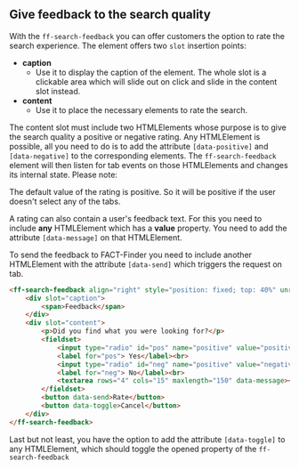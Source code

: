## Give feedback to the search quality
With the `ff-search-feedback` you can offer customers the option to rate the search experience. The element offers two `slot` insertion points:
    
* **caption**
    * Use it to display the caption of the element. The whole slot is a clickable area which will slide out on click and slide in the content slot instead.
* **content**
    * Use it to place the necessary elements to rate the search.
        
The content slot must include two HTMLElements whose purpose is to give the search quality a positive or
negative rating. Any HTMLElement is possible, all you need to do is to add the attribute `[data-positive]` and `[data-negative]`
to the corresponding elements. The `ff-search-feedback` element will then listen for tab events on those HTMLElements and changes its internal state. Please note:

The default value of the rating is positive. So it will be positive if the user doesn't select any of the tabs.

A rating can also contain a user's feedback text. For this you need to include **any** HTMLElement which has a
**value** property. You need to add the attribute `[data-message]` on that HTMLElement.

To send the feedback to FACT-Finder you need to include another HTMLElement with the attribute
`[data-send]` which triggers the request on tab.

```html
<ff-search-feedback align="right" style="position: fixed; top: 40%" unresolved reset-on-toggle reset-on-send>
    <div slot="caption">
        <span>Feedback</span>
    </div>
    <div slot="content">
        <p>Did you find what you were looking for?</p>
        <fieldset>
            <input type="radio" id="pos" name="positive" value="positive" checked data-positive>
            <label for="pos"> Yes</label><br>
            <input type="radio" id="neg" name="positive" value="negative" data-negative>
            <label for="neg"> No</label><br>
            <textarea rows="4" cols="15" maxlength="150" data-message></textarea>
        </fieldset>
        <button data-send>Rate</button>
        <button data-toggle>Cancel</button>
    </div>
</ff-search-feedback>
```

Last but not least, you have the option to add the attribute `[data-toggle]` to any HTMLElement, which should toggle the opened property of the `ff-search-feedback`
